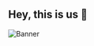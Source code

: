 ## Hey, this is us 👋

![Banner](https://github.com/scaletrade-ai/.github/blob/main/profile/media/banner.png?raw=true)

<!--
Made with 🖤
🙇‍♂️🎤⬇️
-->

